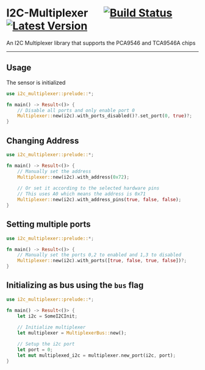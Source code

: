 # I2C-Multiplexer &emsp; [![Build Status]][actions] [![Latest Version]][crates.io]
[Build Status]: https://img.shields.io/github/actions/workflow/status/FloppyDisck/i2c-multiplexer/rust.yml?branch=main
[actions]: https://github.com/FloppyDisck/i2c-multiplexer/actions?query=branch%3Amain
[Latest Version]: https://img.shields.io/crates/v/i2c-multiplexer.svg
[crates.io]: https://crates.io/crates/i2c-multiplexer
An I2C Multiplexer library that supports the PCA9546 and TCA9546A chips

---

## Usage
The sensor is initialized 
```rust
use i2c_multiplexer::prelude::*;

fn main() -> Result<()> {
    // Disable all ports and only enable port 0
    Multiplexer::new(i2c).with_ports_disabled()?.set_port(0, true)?;
}
```

## Changing Address
```rust
use i2c_multiplexer::prelude::*;

fn main() -> Result<()> {
    // Manually set the address
    Multiplexer::new(i2c).with_address(0x72);
    
    // Or set it according to the selected hardware pins
    // This uses A0 which means the address is 0x71
    Multiplexer::new(i2c).with_address_pins(true, false, false);
}
```

## Setting multiple ports
```rust
use i2c_multiplexer::prelude::*;

fn main() -> Result<()> {
    // Manually set the ports 0,2 to enabled and 1,3 to disabled
    Multiplexer::new(i2c).with_ports([true, false, true, false])?;
}
```

## Initializing as bus using the `bus` flag
```rust
use i2c_multiplexer::prelude::*;

fn main() -> Result<()> {
    let i2c = SomeI2CInit;
    
    // Initialize multiplexer
    let multiplexer = MultiplexerBus::new();

    // Setup the i2c port
    let port = 0;
    let mut multiplexed_i2c = multiplexer.new_port(i2c, port);
}
```
